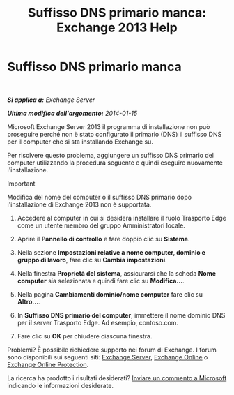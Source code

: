 ﻿---
title: 'Suffisso DNS primario manca: Exchange 2013 Help'
TOCTitle: Suffisso DNS primario manca
ms:assetid: 310765bf-a650-4a3d-a5e4-6173b559d4f6
ms:mtpsurl: https://technet.microsoft.com/it-it/library/ms.exch.setupreadiness.fqdnmissing(v=EXCHG.150)
ms:contentKeyID: 61202265
ms.date: 05/22/2018
mtps_version: v=EXCHG.150
ms.translationtype: MT
---

# Suffisso DNS primario manca

 

_**Si applica a:** Exchange Server_

_**Ultima modifica dell'argomento:** 2014-01-15_

Microsoft Exchange Server 2013 il programma di installazione non può proseguire perché non è stato configurato il primario (DNS) il suffisso DNS per il computer che si sta installando Exchange su.

Per risolvere questo problema, aggiungere un suffisso DNS primario del computer utilizzando la procedura seguente e quindi eseguire nuovamente l'installazione.


> [!IMPORTANT]
> Modifica del nome del computer o il suffisso DNS primario dopo l'installazione di Exchange 2013 non è supportata.



1.  Accedere al computer in cui si desidera installare il ruolo Trasporto Edge come un utente membro del gruppo Amministratori locale.

2.  Aprire il **Pannello di controllo** e fare doppio clic su **Sistema**.

3.  Nella sezione **Impostazioni relative a nome computer, dominio e gruppo di lavoro**, fare clic su **Cambia impostazioni**.

4.  Nella finestra **Proprietà del sistema**, assicurarsi che la scheda **Nome computer** sia selezionata e quindi fare clic su **Modifica…**.

5.  Nella pagina **Cambiamenti dominio/nome computer** fare clic su **Altro...**.

6.  In **Suffisso DNS primario del computer**, immettere il nome dominio DNS per il server Trasporto Edge. Ad esempio, contoso.com.

7.  Fare clic su **OK** per chiudere ciascuna finestra.

Problemi? È possibile richiedere supporto nei forum di Exchange. I forum sono disponibili sui seguenti siti: [Exchange Server](https://go.microsoft.com/fwlink/p/?linkid=60612), [Exchange Online](https://go.microsoft.com/fwlink/p/?linkid=267542) o [Exchange Online Protection](https://go.microsoft.com/fwlink/p/?linkid=285351).

La ricerca ha prodotto i risultati desiderati? [Inviare un commento a Microsoft](mailto:exsetuphelpfeedback@microsoft.com?subject=exchange%202013%20setup%20help%20feedback) indicando le informazioni desiderate.

